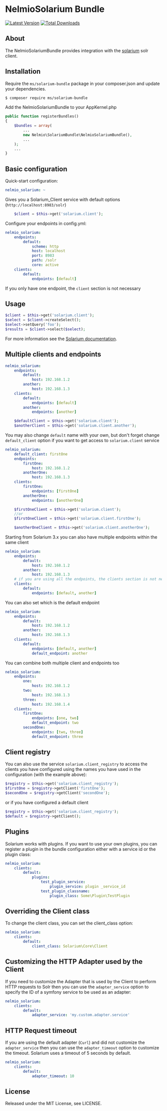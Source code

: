 # NelmioSolarium Bundle

[![Latest Version](https://img.shields.io/github/release/nelmio/NelmioSolariumBundle.svg?style=flat-square)](https://github.com/nelmio/NelmioSolariumBundle/releases)
[![Total Downloads](https://img.shields.io/packagist/dt/nelmio/solarium-bundle.svg?style=flat-square)](https://packagist.org/packages/nelmio/solarium-bundle)

## About

The NelmioSolariumBundle provides integration with the [solarium](http://www.solarium-project.org)
solr client.

## Installation

Require the `ms/solarium-bundle` package in your composer.json and update your dependencies.

```sh
$ composer require ms/solarium-bundle
```

Add the NelmioSolariumBundle to your AppKernel.php

```php
public function registerBundles()
{
    $bundles = array(
        ...
        new Nelmio\SolariumBundle\NelmioSolariumBundle(),
        ...
    );
    ...
}
```

## Basic configuration

Quick-start configuration:

```yaml
nelmio_solarium: ~
```

Gives you a Solarium_Client service with default options (`http://localhost:8983/solr`)

```php
    $client = $this->get('solarium.client');
```

Configure your endpoints in config.yml:

```yaml
nelmio_solarium:
    endpoints:
        default:
            scheme: http
            host: localhost
            port: 8983
            path: /solr
            core: active
    clients:
        default:
            endpoints: [default]
```

If you only have one endpoint, the ```client``` section is not necessary

## Usage

```php
$client = $this->get('solarium.client');
$select = $client->createSelect();
$select->setQuery('foo');
$results = $client->select($select);
```

For more information see the [Solarium documentation](http://solarium.readthedocs.io/en/stable/).

## Multiple clients and endpoints

```yaml
nelmio_solarium:
    endpoints:
        default:
            host: 192.168.1.2
        another:
            host: 192.168.1.3
    clients:
        default:
            endpoints: [default]
        another:
            endpoints: [another]
```

```php
    $defaultClient = $this->get('solarium.client');
    $anotherClient = $this->get('solarium.client.another');
```

You may also change `default` name with your own, but don't forget change `default_client` option if you want to get access to
`solarium.client` service

```yaml
nelmio_solarium:
    default_client: firstOne
    endpoints:
        firstOne:
            host: 192.168.1.2
        anotherOne:
            host: 192.168.1.3
    clients:
        firstOne:
            endpoints: [firstOne]
        anotherOne:
            endpoints: [anotherOne]
```

```php
    $firstOneClient = $this->get('solarium.client');
    //or
    $firstOneClient = $this->get('solarium.client.firstOne');

    $anotherOneClient = $this->get('solarium.client.anotherOne');
```

Starting from Solarium 3.x you can also have multiple endpoints within the same client

```yaml
nelmio_solarium:
    endpoints:
        default:
            host: 192.168.1.2
        another:
            host: 192.168.1.3
    # if you are using all the endpoints, the clients section is not necessary
    clients:
        default:
            endpoints: [default, another]
```

You can also set which is the default endpoint

```yaml
nelmio_solarium:
    endpoints:
        default:
            host: 192.168.1.2
        another:
            host: 192.168.1.3
    clients:
        default:
            endpoints: [default, another]
            default_endpoint: another
```

You can combine both multiple client and endpoints too

```yaml
nelmio_solarium:
    endpoints:
        one:
            host: 192.168.1.2
        two:
            host: 192.168.1.3
        three:
            host: 192.168.1.4
    clients:
        firstOne:
            endpoints: [one, two]
            default_endpoint: two
        secondOne:
            endpoints: [two, three]
            default_endpoint: three
```

## Client registry

You can also use the service ```solarium.client_registry``` to access the clients you have configured using the names you have used in the configuration (with the example above):

```php
$registry = $this->get('solarium.client_registry');
$firstOne = $registry->getClient('firstOne');
$secondOne = $registry->getClient('secondOne');
```

or if you have configured a default client

```php
$registry = $this->get('solarium.client_registry');
$default = $registry->getClient();
```
## Plugins

Solarium works with plugins. If you want to use your own plugins, you can register a plugin in the bundle configuration either with a service id or the plugin class:

```yaml
nelmio_solarium:
    clients:
        default:
            plugins:
                test_plugin_service:
                    plugin_service: plugin _service_id
                test_plugin_classname:
                    plugin_class: Some\Plugin\TestPlugin
```

## Overriding the Client class

To change the client class, you can set the client_class option:

```yaml
nelmio_solarium:
    clients:
        default:
            client_class: Solarium\Core\Client
```

## Customizing the HTTP Adapter used by the Client

If you need to customize the Adapter that is used by the Client to perform HTTP requests to Solr then you can use the `adapter_service` option to specify the ID of a symfony service to be used as an adapter:

```yaml
nelmio_solarium:
    clients:
        default:
            adapter_service: 'my.custom.adapter.service'
```

## HTTP Request timeout

If you are using the default adapter (`Curl`) and did not customize the `adapter_service` then you can use the `adapter_timeout` option to customize the timeout.
Solarium uses a timeout of 5 seconds by default.

```yaml
nelmio_solarium:
    clients:
        default:
            adapter_timeout: 10
```

## License

Released under the MIT License, see LICENSE.
